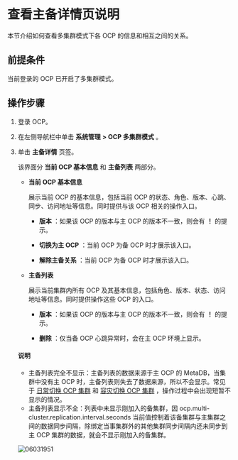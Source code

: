 查看主备详情页说明
============================

本节介绍如何查看多集群模式下各 OCP 的信息和相互之间的关系。

前提条件
-------------------------

当前登录的 OCP 已开启了多集群模式。

操作步骤
-------------------------

1. 登录 OCP。

2. 在左侧导航栏中单击 **系统管理** **\> OCP 多集群模式** 。

3. 单击 **主备详情** 页签。

   该界面分 **当前 OCP 基本信息** 和 **主备列表** 两部分。
   * **当前 OCP 基本信息**

     展示当前 OCP 的基本信息，包括当前 OCP 的状态、角色、版本、心跳、同步、访问地址等信息。同时提供与该 OCP 相关的操作入口。
     * **版本** ：如果该 OCP 的版本与主 OCP 的版本不一致，则会有 **！** 的提示。

     * **切换为主 OCP** ：当前 OCP 为备 OCP 时才展示该入口。

     * **解除主备关系** ：当前 OCP 为备 OCP 时才展示该入口。

   * **主备列表**

     展示当前集群内所有 OCP 及其基本信息，包括角色、版本、状态、访问地址等信息。同时提供操作这些 OCP 的入口。
     * **版本** ：如果该 OCP 的版本与主 OCP 的版本不一致，则会有 **！** 的提示。

     * **删除** ：仅当备 OCP 心跳异常时，会在主 OCP 环境上显示。

    <main id="notice" type='explain'>
    <h4>说明</h4>
    <ul>
    <li>主备列表完全不显示：主备列表的数据来源于主 OCP 的 MetaDB，当集群中没有主 OCP 时，主备列表则失去了数据来源，所以不会显示。常见于 <a href="500.switch-an-ocp-cluster-in-daily-maintenance.md">日常切换 OCP 集群</a> 和 <a href="600.switch-an-ocp-cluster-in-a-failover.md">容灾切换 OCP 集群</a> ，操作过程中会出现短暂不显示的情况。</li>
    <li>主备列表显示不全：列表中未显示刚加入的备集群，因 ocp.multi-cluster.replication.interval.seconds 当前值控制着该备集群与主集群之间的数据同步间隔，除绑定当事集群外的其他集群同步间隔内还未同步到主 OCP 集群的数据，就会不显示刚加入的备集群。</li>
    </ul>
    </main>

    ![06031951](https://help-static-aliyun-doc.aliyuncs.com/assets/img/zh-CN/9106772261/p280376.png)
